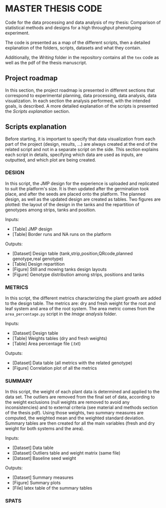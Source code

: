 # MASTER THESIS CODE

Code for the data processing and data analysis of my thesis: Comparison of statistical methods and designs for a high throughput phenotyping experiment.

The code is presented as a map of the different scripts, then a detailed explanation of the folders, scripts, datasets and what they contain.

Additionally, the _Writing_ folder in the repository contains all the `tex` code as well as the pdf of the thesis manuscript.
## Project roadmap

In this section, the project roadmap is presented in different sections that correspond to experimental planning, data processing, data analysis, data visualization. In each section the analysis performed, with the intended goals, is described. A more detailed explanation of the scripts is presented the _Scripts explanation_ section.

## Scripts explanation

Before starting, it is important to specify that data visualization from each part of the project (design, results, ...) are always created at the end of the related script and not in a separate script on the side. This section explains each script in details, specifying which data are used as inputs, are outputted, and which plot are being created.

### DESIGN

In this script, the JMP design for the experience is uploaded and replicated to suit the platform's size. It is then updated after the germination took place, and after the seeds are placed onto the platform. The planned design, as well as the updated design are created as tables. Two figures are plotted: the layout of the design in the tanks and the repartition of genotypes among strips, tanks and position.

Inputs:

- [Table] JMP design
- [Table] Border runs and NA runs on the platform

Outputs:

- [Dataset] Design table (tank,strip,position,QRcode,planned genotype,real genotype)
- [Table] Design repartition
- [Figure] Still and mowing tanks design layouts
- [Figure] Genotype distribution among strips, positions and tanks

### METRICS

In this script, the different metrics characterizing the plant growth are added to the design table.
The metrics are: dry and fresh weight for the root and leaf system and area of the root system. The area metric comes from the `area_percentage.py` script in the _Image analysis_ folder.

Inputs:

- [Dataset] Design table
- [Table] Weights tables (dry and fresh weights)
- [Table] Area percentage file (.txt)

Outputs:

- [Dataset] Data table (all metrics with the related genotype)
- [Figure] Correlation plot of all the metrics

### SUMMARY

In this script, the weight of each plant data is determined and applied to the data set. The outliers are removed from the final set of data, according to the weight exclusions (null weights are removed to avoid any inconsistencies) and to external criteria (see material and methods section of the thesis pdf). Using those weights, two summary measures are computed, the weighted mean and the weighted standard deviation. Summary tables are then created for all the main variables (fresh and dry weight for both systems and the area).

Inputs:

- [Dataset] Data table
- [Dataset] Outliers table and weight matrix (same file)
- [Dataset] Baseline seed weight

Outputs:

- [Dataset] Summary measures
- [Figure] Summary plots
- [File] latex table of the summary tables

### SPATS 
